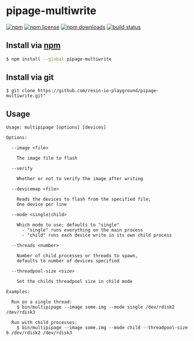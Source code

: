 # pipage-multiwrite
[![npm](https://img.shields.io/npm/v/pipage-multiwrite.svg?style=flat-square)](https://npmjs.com/package/pipage-multiwrite)
[![npm license](https://img.shields.io/npm/l/pipage-multiwrite.svg?style=flat-square)](https://npmjs.com/package/pipage-multiwrite)
[![npm downloads](https://img.shields.io/npm/dm/pipage-multiwrite.svg?style=flat-square)](https://npmjs.com/package/pipage-multiwrite)
[![build status](https://img.shields.io/travis/resin-io-playground/pipage-multiwrite/master.svg?style=flat-square)](https://travis-ci.org/resin-io-playground/pipage-multiwrite)

## Install via [npm](https://npmjs.com)

```sh
$ npm install --global pipage-multiwrite
```

## Install via git

```
$ git clone https://github.com/resin-io-playground/pipage-multiwrite.git"
```

## Usage

```
Usage: multipipage [options] [devices]

Options:

  --image <file>

    The image file to flash

  --verify

    Whether or not to verify the image after writing

  --devicemap <file>

    Reads the devices to flash from the specified file;
    One device per line

  --mode <single|child>

    Which mode to use; defaults to "single"
      - "single" runs everything on the main process
      - "child" runs each device write in its own child process

  --threads <number>

    Number of child processes or threads to spawn,
    defaults to number of devices specified

  --threadpool-size <size>

    Set the childs threadpool size in child mode

Examples:

  Run on a single thread:
    $ bin/multipipage --image some.img --mode single /dev/rdisk2 /dev/rdisk3

  Run with child processes:
    $ bin/multipipage --image some.img --mode child --threadpool-size 6 /dev/rdisk2 /dev/rdisk3
```
